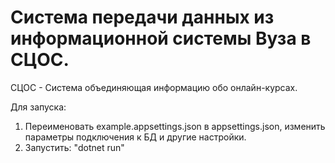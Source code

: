 # Система передачи данных из информационной системы Вуза в СЦОС.

СЦОС - Система объединяющая информацию обо онлайн-курсах.

Для запуска:
1. Переименовать example.appsettings.json в appsettings.json, изменить параметры подключения к БД и другие настройки.
2. Запустить: "dotnet run"